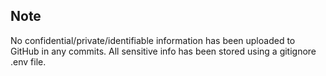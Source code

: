 ## Note

No confidential/private/identifiable information has been uploaded to GitHub in any commits. All sensitive info has been stored using a gitignore .env file.